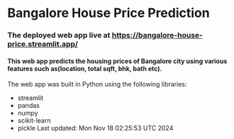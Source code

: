 # Bangalore House Price Prediction
### The deployed web app live at https://bangalore-house-price.streamlit.app/
#### This web app predicts the housing prices of Bangalore city using various features such as(location, total sqft, bhk, bath etc).
The web app was built in Python using the following libraries:<br>
- streamlit
- pandas
- numpy
- scikit-learn
- pickle
Last updated: Mon Nov 18 02:25:53 UTC 2024
